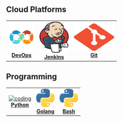 ## Cloud Platforms
<center>
<table>
  <tr>
    <td align="center"><a href="#devops"><img src="images/devops.png" width="70px;" height="75px;" alt="DevOps" /><br /><b>DevOps</b></a></td>
    <td align="center"><a href="resources/jenkins/README.md"><img src="images/jenkins.png" width="80px;" height="85px;" alt="Jenkins"/><br /><b>Jenkins</b></a></td>
    <td align="center"><a href="resources/git.md"><img src="images/git.png" width="110px;" height="75px;" alt="Git"/><br /><b>Git</b></a></td>
  </tr>
</table>
</center>

## Programming
<center>
<table>
  <tr>
    <td align="center"><a href="resources/coding.md"><img src="images/coding.png" width="50px;" height="50px;" alt="coding"/><br /><b>Python</b></a></td>
    <td align="center"><a href="resources/python.md"><img src="images/python.png" width="50px;" height="50px;" alt="Python"/><br /><b>Golang</b></a></td>
    <td align="center"><a href="resources/python.md"><img src="images/python.png" width="50px;" height="50px;" alt="Python"/><br /><b>Bash</b></a></td>  </tr>
  </tr>
</table>
</center>
